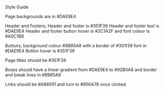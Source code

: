 Style Guide

Page backgrounds are in #DAE9E4

Header and Footers;
Header and footer is #351F39
Header and footer text is #DAE9E4
Header and footer button hover is #2C1A2F
and font colour is #A0C1B8

Buttons;
background colour #8B85A8 with a border of #351f39
font in #DAE9E4
Button hover is #351F39

Page titles should be #351F39

Boxes should have a linear gradient from #DAE9E4 to #92B0A8
and border and break lines in #8B85A8

Links should be #A88591 and turn to #956A78 once clicked.
